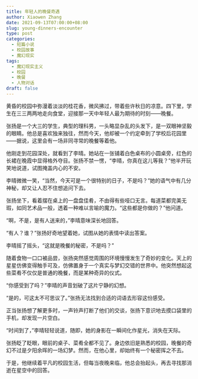 ```yaml
---
title: 年轻人的晚餐奇遇
author: Xiaowen Zhang
date: 2021-09-13T07:00:00+08:00
slug: young-dinners-encounter
type: post
categories:
  - 短篇小说
  - 校园故事
  - 魔幻现实
tags:
  - 魔幻现实主义
  - 校园
  - 晚餐
  - 人物对话
draft: false
---
```


黄昏的校园中弥漫着淡淡的桂花香，微风拂过，带着些许秋日的凉意。四下里，学生在三三两两地走向食堂，迎接那一天中年轻人最为期待的时刻——晚餐。

张扬是一个大三的学生，典型的理科男，一头略显杂乱的头发下，是一双眼神坚毅的眼睛。他总是喜欢独来独往，然而今天，他却被一个约定牵到了学校后花园里——据说，这里会有一场非同寻常的晚餐等着他。

他刚走到花园深处，就看到了李晴。她站在一张铺着白色桌布的小圆桌旁，红色的长裙在晚霞中显得格外夺目。张扬不禁一愣，“李晴，你真在这儿等我？”他半开玩笑地说道，试图掩盖内心的不安。

李晴微微一笑，“当然，今天可是一个很特别的日子，不是吗？”她的语气中有几分神秘，却又让人忍不住想追问下去。

张扬坐下，看着摆在桌上的一盘盘佳肴，不由得有些哑口无言。每道菜都完美无瑕，如同艺术品一般，透着一种难以言喻的魔力。“这些都是你做的？”他问道。

“啊，不是，是有人送来的，”李晴意味深长地回答。

“有人？谁？”张扬好奇地望着她，试图从她的表情中读出答案。

李晴摇了摇头，“这就是晚餐的秘密，不是吗？”

随着食物一口口被品尝，张扬突然感觉周围的环境慢慢发生了奇妙的变化。天上的星星仿佛变得触手可及，仿佛置身于一个真实与梦幻交错的世界中。他突然想起这些菜肴不仅仅是普通的晚餐，而是某种奇异的仪式。

“你感受到了吗？”李晴的声音划破了这片宁静的幻想。

“是的，可这太不可思议了。”张扬无法找到合适的词语去形容这份感受。

正当张扬想了解更多时，一声铃声打断了他们的交谈，张扬下意识地去摸口袋里的手机，却发现一片空白。

“时间到了，”李晴轻轻说道，随即，她的身影在一瞬间化作星光，消失在天际。

张扬眨了眨眼，眼前的桌子、菜肴全都不见了。身边依旧是熟悉的校园，晚餐的奇幻不过是夕阳余晖的一场幻梦。然而，在他心里，却始终有一个秘密挥之不去。

于是，他继续着平凡的校园生活，但每当夜晚来临，他总会抬起头，再去寻找那消逝在星空中的回答。